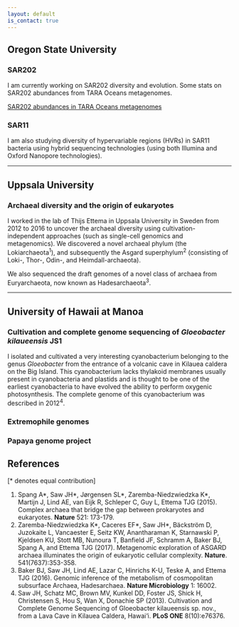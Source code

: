 ```yaml
---
layout: default
is_contact: true
---
```


## Oregon State University

### SAR202

I am currently working on SAR202 diversity and evolution. Some stats on SAR202 abundances from TARA Oceans metagenomes.

[SAR202 abundances in TARA Oceans metagenomes](SAR202.html)

### SAR11

I am also studying diversity of hypervariable regions (HVRs) in SAR11 bacteria using hybrid sequencing technologies (using both Illumina and Oxford Nanopore technologies).

---

## Uppsala University

### Archaeal diversity and the origin of eukaryotes

I worked in the lab of Thijs Ettema in Uppsala University in Sweden from 2012 to 2016 to uncover the archaeal diversity using cultivation-independent approaches (such as single-cell genomics and metagenomics).
We discovered a novel archaeal phylum (the Lokiarchaeota<sup>1</sup>), and subsequently the Asgard superphylum<sup>2</sup> (consisting of Loki-, Thor-, Odin-, and Heimdall-archaeota).

We also sequenced the draft genomes of a novel class of archaea from Euryarchaeota, now known as Hadesarchaeota<sup>3</sup>.

---

## University of Hawaii at Manoa

### Cultivation and complete genome sequencing of *Gloeobacter kilaueensis* JS1

I isolated and cultivated a very interesting cyanobacterium belonging to the genus *Gloeobacter* from the entrance of a volcanic cave in Kilauea caldera on the Big Island.
This cyanobacterium lacks thylakoid membranes usually present in cyanobacteria and plastids and is thought to be one of the earliest cyanobacteria to have evolved the ability to perform oxygenic photosynthesis.
The complete genome of this cyanobacterium was described in 2012<sup>4</sup>.

### Extremophile genomes

### Papaya genome project

## References
[* denotes equal contribution]

1. Spang A\*, Saw JH\*, Jørgensen SL\*, Zaremba-Niedzwiedzka K\*, Martijn J, Lind AE, van Eijk R, Schleper C, Guy L, Ettema TJG (2015). Complex archaea that bridge the gap between prokaryotes and eukaryotes. **Nature** 521: 173-179.
2. Zaremba-Niedzwiedzka K\*, Caceres EF\*, Saw JH\*, Bäckström D, Juzokaite L, Vancaester E, Seitz KW, Anantharaman K, Starnawski P, Kjeldsen KU, Stott MB, Nunoura T, Banfield JF, Schramm A, Baker BJ, Spang A, and Ettema TJG (2017). Metagenomic exploration of ASGARD archaea illuminates the origin of eukaryotic cellular complexity. **Nature**. 541(7637):353-358.
3. Baker BJ, Saw JH, Lind AE, Lazar C, Hinrichs K-U, Teske A, and Ettema TJG (2016). Genomic inference of the metabolism of cosmopolitan subsurface Archaea, Hadesarchaea. **Nature Microbiology** 1: 16002.
4. Saw JH, Schatz MC, Brown MV, Kunkel DD, Foster JS, Shick H, Christensen S, Hou S, Wan X, Donachie SP (2013). Cultivation and Complete Genome Sequencing of Gloeobacter kilaueensis sp. nov., from a Lava Cave in Kilauea Caldera, Hawai‘i. **PLoS ONE** 8(10):e76376.
